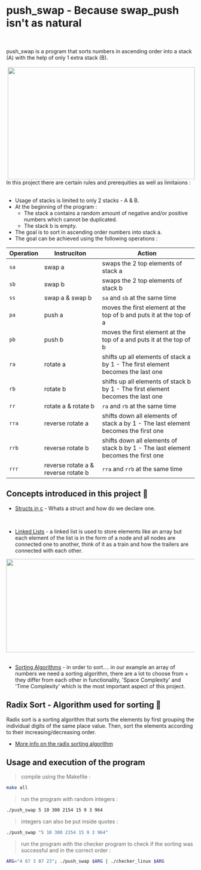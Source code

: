 <h1> push_swap - Because swap_push isn't as natural</h1>
</br>

push_swap is a program that sorts numbers in ascending order into a stack (A) with the help of only 1 extra stack (B).
</br>
</br>
<img width="500" height="300" align="right" src="https://github.com/DevGhali/push_swap/assets/113459534/1d8cd1a8-a1af-4417-8638-7bf8cef35f39"/>


In this project there are certain rules and prerequities as well as limitaions :
</br>
</br>
* Usage of stacks is limited to only 2 stacks - A & B.
* At the beginning of the program :
  * The stack a contains a random amount of negative and/or positive numbers
which cannot be duplicated.
  * The stack b is empty.
* The goal is to sort in ascending order numbers into stack a.
* The goal can be achieved using the following operations :
  
| Operation | Instruciton                     | Action                                                 |
| ----- | ----------------------------------- | ------------------------------------------------------ |
| `sa`  | swap a                              | swaps the 2 top elements of stack a                    |
| `sb`  | swap b                              | swaps the 2 top elements of stack b                    |
| `ss`  | swap a & swap b                     | `sa` and `sb` at the same time                         |
| `pa`  | push a                              | moves the first element at the top of b and puts it at the top of a |
| `pb`  | push b                              | moves the first element at the top of a and puts it at the top of b |
| `ra`  | rotate a                            | shifts up all elements of stack a by 1 - The first element becomes the last one   |
| `rb`  | rotate b                            | shifts up all elements of stack b by 1 - The first element becomes the last one   |
| `rr`  | rotate a & rotate b                 | `ra` and `rb` at the same time                         |
| `rra` | reverse rotate a                    | shifts down all elements of stack a by 1 - The last element becomes the first one |
| `rrb` | reverse rotate b                    | shifts down all elements of stack b by 1 - The last element becomes the first one |
| `rrr` | reverse rotate a & reverse rotate b | `rra` and `rrb` at the same time                       |


## Concepts introduced in this project 🔮

- [Structs in c](https://www.scaler.com/topics/c/structures-c/) - Whats a struct and how do we declare one.
</br>

- [Linked Lists](https://www.hackerearth.com/practice/data-structures/linked-list/singly-linked-list/tutorial/#:~:text=In%20C%20language%2C%20a%20linked,address%20of%20the%20next%20node.) - a linked list is used to store elements like an array but each element of the list is in the form of a node and all nodes are connected one to another, think of it as a train and how the trailers are connected with each other.
  
<img width="1000" height="250" align="center" src="https://github.com/DevGhali/push_swap/assets/113459534/05240a82-58b4-40ce-9979-91987a1f6c86"/>
</br>
</br>

- [Sorting Algorithms](https://www.programiz.com/dsa/sorting-algorithm) - in order to sort.... in our example an array of numbers we need a sorting algorithm, there are a lot to choose from + they differ from each other in functionality, 'Space Complexity' and 'Time Complexity' which is the most important aspect of this project.

## Radix Sort - Algorithm used for sorting 🔮
Radix sort is a sorting algorithm that sorts the elements by first grouping the individual digits of the same place value. Then, sort the elements according to their increasing/decreasing order.

- [More info on the radix sorting algorithm](https://www.programiz.com/dsa/radix-sort)


## Usage and execution of the program
> compile using the Makefile :

```bash
make all
```
> run the program with random integers : 
```bash
./push_swap 5 10 300 2154 15 9 3 964
```
> integers can also be put inside quotes : 
```bash
./push_swap "5 10 300 2154 15 9 3 964"
```
> run the program with the checker program to check if the sorting was successful and in the correct order : 
```bash
ARG="4 67 3 87 23"; ./push_swap $ARG | ./checker_linux $ARG
```
